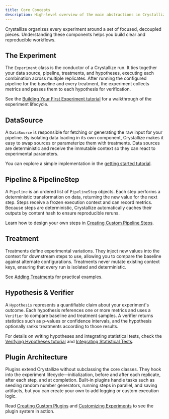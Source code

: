 ```yaml
---
title: Core Concepts
description: High-level overview of the main abstractions in Crystallize.
---
```


Crystallize organizes every experiment around a set of focused, decoupled pieces. Understanding these components helps you build clear and reproducible workflows.

## The Experiment

The `Experiment` class is the conductor of a Crystallize run. It ties together your data source, pipeline, treatments, and hypotheses, executing each combination across multiple replicates. After running the configured pipeline for the baseline and every treatment, the experiment collects metrics and passes them to each hypothesis for verification.

See the [Building Your First Experiment tutorial](../tutorials/basic-experiment.md) for a walkthrough of the experiment lifecycle.

## DataSource

A `DataSource` is responsible for fetching or generating the raw input for your pipeline. By isolating data loading in its own component, Crystallize makes it easy to swap sources or parameterize them with treatments. Data sources are deterministic and receive the immutable context so they can react to experimental parameters.

You can explore a simple implementation in the [getting started tutorial](../tutorials/intro.md).

## Pipeline & PipelineStep

A `Pipeline` is an ordered list of `PipelineStep` objects. Each step performs a deterministic transformation on data, returning the new value for the next step. Steps receive a frozen execution context and can record metrics. Because steps are deterministic, Crystallize automatically caches their outputs by content hash to ensure reproducible reruns.

Learn how to design your own steps in [Creating Custom Pipeline Steps](../how-to/custom-steps.md).

## Treatment

Treatments define experimental variations. They inject new values into the context for downstream steps to use, allowing you to compare the baseline against alternate configurations. Treatments never mutate existing context keys, ensuring that every run is isolated and deterministic.

See [Adding Treatments](../tutorials/adding-treatments.md) for practical examples.

## Hypothesis & Verifier

A `Hypothesis` represents a quantifiable claim about your experiment's outcome. Each hypothesis references one or more metrics and uses a `Verifier` to compare baseline and treatment samples. A verifier returns statistics such as p-values or confidence intervals, and the hypothesis optionally ranks treatments according to those results.

For details on writing hypotheses and integrating statistical tests, check the [Verifying Hypotheses tutorial](../tutorials/hypotheses.md) and [Integrating Statistical Tests](../how-to/integrate-stats.md).

## Plugin Architecture

Plugins extend Crystallize without subclassing the core classes. They hook into the experiment lifecycle—initialization, before and after each replicate, after each step, and at completion. Built-in plugins handle tasks such as seeding random number generators, running steps in parallel, and saving artifacts, but you can create your own to add logging or custom execution logic.

Read [Creating Custom Plugins](../how-to/creating-plugins.md) and [Customizing Experiments](../how-to/customizing-experiments.md) to see the plugin system in action.
